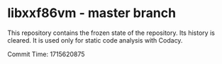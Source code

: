 # libxxf86vm - master branch

This repository contains the frozen state of the repository.
Its history is cleared. It is used only for static code
analysis with Codacy.

Commit Time: 1715620875